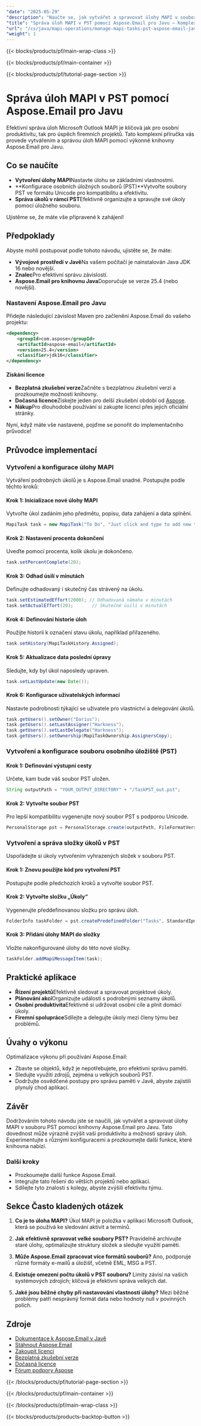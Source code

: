 ```yaml
---
"date": "2025-05-29"
"description": "Naučte se, jak vytvářet a spravovat úlohy MAPI v souboru PST pomocí Aspose.Email pro Javu. Postupujte podle tohoto podrobného návodu a vylepšete si své možnosti správy úloh."
"title": "Správa úloh MAPI v PST pomocí Aspose.Email pro Javu – Komplexní průvodce"
"url": "/cs/java/mapi-operations/manage-mapi-tasks-pst-aspose-email-java/"
"weight": 1
---
```


{{< blocks/products/pf/main-wrap-class >}}

{{< blocks/products/pf/main-container >}}

{{< blocks/products/pf/tutorial-page-section >}}
# Správa úloh MAPI v PST pomocí Aspose.Email pro Javu

Efektivní správa úloh Microsoft Outlook MAPI je klíčová jak pro osobní produktivitu, tak pro úspěch firemních projektů. Tato komplexní příručka vás provede vytvářením a správou úloh MAPI pomocí výkonné knihovny Aspose.Email pro Javu.

## Co se naučíte
- **Vytvoření úlohy MAPI**Nastavte úlohu se základními vlastnostmi.
- **Konfigurace osobních úložných souborů (PST)**Vytvořte soubory PST ve formátu Unicode pro kompatibilitu a efektivitu.
- **Správa úkolů v rámci PST**Efektivně organizujte a spravujte své úkoly pomocí úložného souboru.

Ujistěme se, že máte vše připravené k zahájení!

## Předpoklady
Abyste mohli postupovat podle tohoto návodu, ujistěte se, že máte:
- **Vývojové prostředí v Javě**Na vašem počítači je nainstalován Java JDK 16 nebo novější.
- **Znalec**Pro efektivní správu závislostí.
- **Aspose.Email pro knihovnu Java**Doporučuje se verze 25.4 (nebo novější).

### Nastavení Aspose.Email pro Javu
Přidejte následující závislost Maven pro začlenění Aspose.Email do vašeho projektu:

```xml
<dependency>
    <groupId>com.aspose</groupId>
    <artifactId>aspose-email</artifactId>
    <version>25.4</version>
    <classifier>jdk16</classifier>
</dependency>
```

#### Získání licence
- **Bezplatná zkušební verze**Začněte s bezplatnou zkušební verzí a prozkoumejte možnosti knihovny.
- **Dočasná licence**Získejte jeden pro delší zkušební období od [Aspose](https://purchase.aspose.com/temporary-license/).
- **Nákup**Pro dlouhodobé používání si zakupte licenci přes jejich oficiální stránky.

Nyní, když máte vše nastavené, pojďme se ponořit do implementačního průvodce!

## Průvodce implementací

### Vytvoření a konfigurace úlohy MAPI

Vytváření podrobných úkolů je s Aspose.Email snadné. Postupujte podle těchto kroků:

#### Krok 1: Inicializace nové úlohy MAPI
Vytvořte úkol zadáním jeho předmětu, popisu, data zahájení a data splnění.

```java
MapiTask task = new MapiTask("To Do", "Just click and type to add new task", new Date(), new Date());
```

#### Krok 2: Nastavení procenta dokončení
Uveďte pomocí procenta, kolik úkolu je dokončeno.

```java
task.setPercentComplete(20);
```

#### Krok 3: Odhad úsilí v minutách
Definujte odhadovaný i skutečný čas strávený na úkolu.

```java
task.setEstimatedEffort(2000); // Odhadovaná námaha v minutách
task.setActualEffort(20);       // Skutečné úsilí v minutách
```

#### Krok 4: Definování historie úloh
Použijte historii k označení stavu úkolu, například přiřazeného.

```java
task.setHistory(MapiTaskHistory.Assigned);
```

#### Krok 5: Aktualizace data poslední úpravy
Sledujte, kdy byl úkol naposledy upraven.

```java
task.setLastUpdate(new Date());
```

#### Krok 6: Konfigurace uživatelských informací
Nastavte podrobnosti týkající se uživatele pro vlastnictví a delegování úkolů.

```java
task.getUsers().setOwner("Darius");
task.getUsers().setLastAssigner("Harkness");
task.getUsers().setLastDelegate("Harkness");
task.getUsers().setOwnership(MapiTaskOwnership.AssignersCopy);
```

### Vytvoření a konfigurace souboru osobního úložiště (PST)

#### Krok 1: Definování výstupní cesty
Určete, kam bude váš soubor PST uložen.

```java
String outputPath = "YOUR_OUTPUT_DIRECTORY" + "/TaskPST_out.pst";
```

#### Krok 2: Vytvořte soubor PST
Pro lepší kompatibilitu vygenerujte nový soubor PST s podporou Unicode.

```java
PersonalStorage pst = PersonalStorage.create(outputPath, FileFormatVersion.Unicode);
```

### Vytvoření a správa složky úkolů v PST
Uspořádejte si úkoly vytvořením vyhrazených složek v souboru PST.

#### Krok 1: Znovu použijte kód pro vytvoření PST
Postupujte podle předchozích kroků a vytvořte soubor PST.

#### Krok 2: Vytvořte složku „Úkoly“
Vygenerujte předdefinovanou složku pro správu úloh.

```java
FolderInfo taskFolder = pst.createPredefinedFolder("Tasks", StandardIpmFolder.Tasks);
```

#### Krok 3: Přidání úlohy MAPI do složky
Vložte nakonfigurované úlohy do této nové složky.

```java
taskFolder.addMapiMessageItem(task);
```

## Praktické aplikace
- **Řízení projektů**Efektivně sledovat a spravovat projektové úkoly.
- **Plánování akcí**Organizujte události s podrobnými seznamy úkolů.
- **Osobní produktivita**Efektivně si udržovat osobní cíle a plnit domácí úkoly.
- **Firemní spolupráce**Sdílejte a delegujte úkoly mezi členy týmu bez problémů.

## Úvahy o výkonu
Optimalizace výkonu při používání Aspose.Email:
- Zbavte se objektů, když je nepotřebujete, pro efektivní správu paměti.
- Sledujte využití zdrojů, zejména u velkých souborů PST.
- Dodržujte osvědčené postupy pro správu paměti v Javě, abyste zajistili plynulý chod aplikací.

## Závěr
Dodržováním tohoto návodu jste se naučili, jak vytvářet a spravovat úlohy MAPI v souboru PST pomocí knihovny Aspose.Email pro Javu. Tato dovednost může výrazně zvýšit vaši produktivitu a možnosti správy úloh. Experimentujte s různými konfiguracemi a prozkoumejte další funkce, které knihovna nabízí.

### Další kroky
- Prozkoumejte další funkce Aspose.Email.
- Integrujte tato řešení do větších projektů nebo aplikací.
- Sdílejte tyto znalosti s kolegy, abyste zvýšili efektivitu týmu.

## Sekce Často kladených otázek
1. **Co je to úloha MAPI?**
   Úkol MAPI je položka v aplikaci Microsoft Outlook, která se používá ke sledování aktivit a termínů.

2. **Jak efektivně spravovat velké soubory PST?**
   Pravidelně archivujte staré úlohy, optimalizujte struktury složek a sledujte využití paměti.

3. **Může Aspose.Email zpracovat více formátů souborů?**
   Ano, podporuje různé formáty e-mailů a úložišť, včetně EML, MSG a PST.

4. **Existuje omezení počtu úkolů v PST souboru?**
   Limity závisí na vašich systémových zdrojích; klíčová je efektivní správa velkých dat.

5. **Jaké jsou běžné chyby při nastavování vlastností úlohy?**
   Mezi běžné problémy patří nesprávný formát data nebo hodnoty null v povinných polích.

## Zdroje
- [Dokumentace k Aspose.Email v Javě](https://reference.aspose.com/email/java/)
- [Stáhnout Aspose.Email](https://releases.aspose.com/email/java/)
- [Zakoupit licenci](https://purchase.aspose.com/buy)
- [Bezplatná zkušební verze](https://releases.aspose.com/email/java/)
- [Dočasná licence](https://purchase.aspose.com/temporary-license/)
- [Fórum podpory Aspose](https://forum.aspose.com/c/email/10)

{{< /blocks/products/pf/tutorial-page-section >}}

{{< /blocks/products/pf/main-container >}}

{{< /blocks/products/pf/main-wrap-class >}}

{{< blocks/products/products-backtop-button >}}